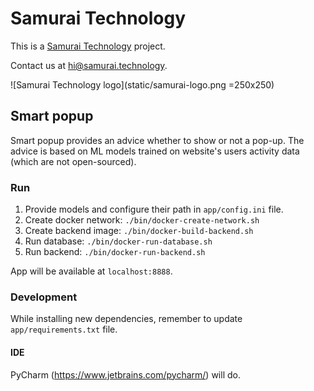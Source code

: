 # Samurai Technology

This is a [Samurai Technology](http://samurai.technology) project.

Contact us at [hi@samurai.technology](mailto:hi@samurai.technology).

![Samurai Technology logo](static/samurai-logo.png =250x250)

## Smart popup

Smart popup provides an advice whether to show or not a pop-up. The advice is based on ML models trained on website's 
users activity data (which are not open-sourced).


### Run

1. Provide models and configure their path in ``app/config.ini`` file.
2. Create docker network: ``./bin/docker-create-network.sh``
3. Create backend image: ``./bin/docker-build-backend.sh``
2. Run database: ``./bin/docker-run-database.sh``
3. Run backend: ``./bin/docker-run-backend.sh``

App will be available at ``localhost:8888``.

### Development

While installing new dependencies, remember to update ``app/requirements.txt`` file.

#### IDE
PyCharm (https://www.jetbrains.com/pycharm/) will do.
